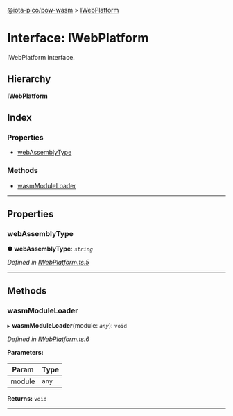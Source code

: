 [@iota-pico/pow-wasm](../README.md) > [IWebPlatform](../interfaces/iwebplatform.md)

# Interface: IWebPlatform

IWebPlatform interface.

## Hierarchy

**IWebPlatform**

## Index

### Properties

* [webAssemblyType](iwebplatform.md#webassemblytype)

### Methods

* [wasmModuleLoader](iwebplatform.md#wasmmoduleloader)

---

## Properties

<a id="webassemblytype"></a>

###  webAssemblyType

**● webAssemblyType**: *`string`*

*Defined in [IWebPlatform.ts:5](https://github.com/iota-pico/pow-wasm/blob/5b7ce92/src/IWebPlatform.ts#L5)*

___

## Methods

<a id="wasmmoduleloader"></a>

###  wasmModuleLoader

▸ **wasmModuleLoader**(module: *`any`*): `void`

*Defined in [IWebPlatform.ts:6](https://github.com/iota-pico/pow-wasm/blob/5b7ce92/src/IWebPlatform.ts#L6)*

**Parameters:**

| Param | Type |
| ------ | ------ |
| module | `any` | 

**Returns:** `void`

___

